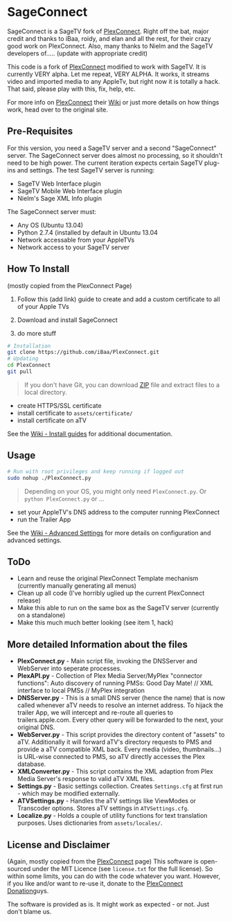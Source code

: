# SageConnect

SageConnect is a SageTV fork of [PlexConnect][].  Right off the bat, major credit and thanks to iBaa, roidy, and elan and all the rest, for their crazy good work on PlexConnect.  Also, many thanks to Nielm and the SageTV developers of..... (update with appropriate credit)

This code is a fork of [PlexConnect][] modified to work with SageTV.  It is currently VERY alpha. Let me repeat, VERY ALPHA.  It works, it streams video and imported media to any AppleTv, but right now it is totally a hack.  That said, please play with this, fix, help, etc.

For more info on [PlexConnect][] their [Wiki][] or just more details on how things work, head over to the original site.


## Pre-Requisites

For this version, you need a SageTV server and a second "SageConnect" server.  The SageConnect server does almost no processing, so it shouldn't need to be high power.  The current iteration expects certain SageTV plug-ins and settings.  The test SageTV server is running:
* SageTV Web Interface plugin
* SageTV Mobile Web Interface plugin
* Nielm's Sage XML Info plugin

The SageConnect server must:
* Any OS (Ubuntu 13.04)
* Python 2.7.4 (installed by default in Ubuntu 13.04
* Network accessable from your AppleTVs
* Network access to your SageTV server


## How To Install

(mostly copied from the PlexConnect Page)

1. Follow this (add link) guide to create and add a custom certificate to all of your Apple TVs

2. Download and install SageConnect

3. do more stuff


```sh
# Installation
git clone https://github.com/iBaa/PlexConnect.git
# Updating
cd PlexConnect
git pull
```
> If you don't have Git, you can download [ZIP][] file and extract files to a local directory.

- create HTTPS/SSL certificate
- install certificate to ```assets/certificate/```
- install certificate on aTV

See the [Wiki - Install guides][] for additional documentation.


## Usage

```sh
# Run with root privileges and keep running if logged out
sudo nohup ./PlexConnect.py
```
> Depending on your OS, you might only need ```PlexConnect.py```. Or ```python PlexConnect.py``` or ...

- set your AppleTV's DNS address to the computer running PlexConnect
- run the Trailer App

See the [Wiki - Advanced Settings][] for more details on configuration and advanced settings.


## ToDo

* Learn and reuse the original PlexConnect Template mechanism (currently manually generating all menus)
* Clean up all code (I've horribly uglied up the current PlexConnect release)
* Make this able to run on the same box as the SageTV server (currently on a standalone)
* Make this much much better looking (see item 1, hack)


## More detailed Information about the files

* __PlexConnect.py__ - 
Main script file, invoking the DNSServer and WebServer into seperate processes.
* __PlexAPI.py__ - 
Collection of Plex Media Server/MyPlex "connector functions": Auto discovery of running PMSs: Good Day Mate! // XML interface to local PMSs // MyPlex integration
* __DNSServer.py__ - 
This is a small DNS server (hence the name) that is now called whenever aTV needs to resolve an internet address. To hijack the trailer App, we will intercept and re-route all queries to trailers.apple.com. Every other query will be forwarded to the next, your original DNS.
* __WebServer.py__ - 
This script provides the directory content of "assets" to aTV. Additionally it will forward aTV's directory requests to PMS and provide a aTV compatible XML back.
Every media (video, thumbnails...) is URL-wise connected to PMS, so aTV directly accesses the Plex database.
* __XMLConverter.py__ - 
This script contains the XML adaption from Plex Media Server's response to valid aTV XML files.
* __Settings.py__ - 
Basic settings collection. Creates ```Settings.cfg``` at first run - which may be modified externally.
* __ATVSettings.py__ - 
Handles the aTV settings like ViewModes or Transcoder options. Stores aTV settings in ```ATVSettings.cfg```.
* __Localize.py__ -
Holds a couple of utility functions for text translation purposes. Uses dictionaries from ```assets/locales/```.




## License and Disclaimer
(Again, mostly copied from the [PlexConnect][] page)
This software is open-sourced under the MIT Licence (see ```license.txt``` for the full license).
So within some limits, you can do with the code whatever you want. However, if you like and/or want to re-use it, donate to the [PlexConnect][] [Donation][]guys.

The software is provided as is. It might work as expected - or not. Just don't blame us.


[PlexConnect]: https://github.com/iBaa/PlexConnect
[ATVBrowser]: https://github.com/finkdiff/ATVBrowser-script/tree/atvxml
[Plex Forum thread]: http://forums.plexapp.com/index.php/topic/57831-plex-atv-think-different
[ZIP]: https://github.com/SageWizdom/SageConnect/archive/master.zip
[Wiki]: https://github.com/iBaa/PlexConnect/wiki
[Wiki - Install guides]: https://github.com/iBaa/PlexConnect/wiki/Install-guides
[Wiki - Advanced Settings]: https://github.com/iBaa/PlexConnect/wiki/Settings-for-advanced-use-and-troubleshooting
[Donation]: http://forums.plexapp.com/index.php/topic/80675-donations-donations/
